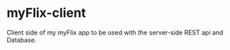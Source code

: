 # myFlix-client

Client side of my myFlix app to be used with the server-side REST api and Database.